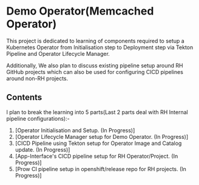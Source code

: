 # Demo Operator(Memcached Operator)

This project is dedicated to learning of components required to setup a Kubernetes Operator from Initialisation step to Deployment step via Tekton Pipeline and Operator Lifecycle Manager.

Additionally, We also plan to discuss existing pipeline setup around RH GitHub projects which can also be used for configuring CICD pipelines around non-RH projects.

## Contents

I plan to break the learning into 5 parts(Last 2 parts deal with RH Internal pipeline configurations):-

1. [Operator Initialisation and Setup. (In Progress)]
2. [Operator Lifecycle Manager setup for Demo Operator. (In Progress)]
3. [CICD Pipeline using Tekton setup for Operator Image and Catalog update. (In Progress)]
4. [App-Interface's CICD pipeline setup for RH Operator/Project. (In Progress)]
5. [Prow CI pipeline setup in openshift/release repo for RH projects. (In Progress)]
